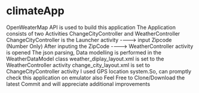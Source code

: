# climateApp
OpenWeaterMap API is used to build this application
The Application consists of two Activities ChangeCityController and WeatherController
ChangeCityController is the Launcher activity ----> input Zipcode (Number Only)
After inputing the ZipCode ----> WeatherController activity is opened
The json parsing, Data modelling is performed in the WeatherDataModel class
weather_diplay_layout.xml is set to the WeatherController activity
change_city_layout.xml is set to ChangeCityController activity
I used GPS location system.So, can promptly check this application on emulator also
Feel Free to Clone/Download the latest Commit and will appreciate additional improvements
